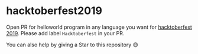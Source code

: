 # hacktoberfest2019
Open PR for helloworld program in any language you want for [hacktoberfest 2019](https://hacktoberfest.digitalocean.com). Please add label `Hacktoberfest` in your PR. 

You can also help by giving a Star to this repository :heart_eyes: 
